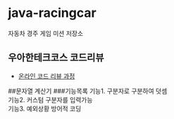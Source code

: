 # java-racingcar
자동차 경주 게임 미션 저장소

## 우아한테크코스 코드리뷰
* [온라인 코드 리뷰 과정](https://github.com/woowacourse/woowacourse-docs/blob/master/maincourse/README.md)

##문자열 계산기
###기능목록
기능1. 구분자로 구분하여 덧셈  
기능2. 커스텀 구분자를 입력가능  
기능3. 예외상황 방어적 코딩  